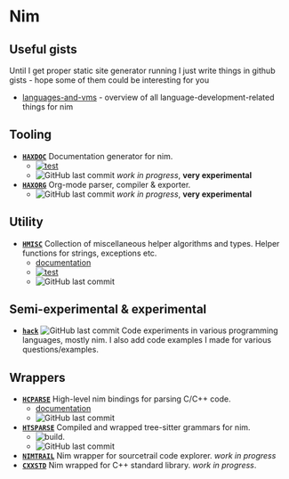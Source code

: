 

# Nim

## Useful gists

Until I get proper static site generator running I just write things in github gists - hope some of them could be interesting for you

- [languages-and-vms](https://gist.github.com/haxscramper/3562fa8fee4726d7a30a013a37977df6) - overview of all language-development-related things for nim

## Tooling

- [**`HAXDOC`**](https://github.com/haxscramper/haxdoc) Documentation generator for nim.
  - [![test](https://github.com/haxscramper/haxdoc/actions/workflows/test.yaml/badge.svg)](https://github.com/haxscramper/haxdoc/actions/workflows/test.yaml)  
  - ![GitHub last commit](https://img.shields.io/github/last-commit/haxscramper/haxdoc) *work in progress*, **very experimental**
- [**`HAXORG`**](https://github.com/haxscramper/haxorg) Org-mode parser, compiler & exporter. 
  - ![GitHub last commit](https://img.shields.io/github/last-commit/haxscramper/haxorg) *work in progress*, **very experimental**

## Utility

- [**`HMISC`**](https://github.com/haxscramper/hmisc) Collection of miscellaneous helper algorithms and types. Helper functions for strings, exceptions etc. 
    - [documentation](https://haxscramper.github.io/hmisc-doc/src/hmisc.html)
    - [![test](https://github.com/haxscramper/hmisc/actions/workflows/test.yaml/badge.svg)](https://github.com/haxscramper/hmisc/actions/workflows/test.yaml)
    - ![GitHub last commit](https://img.shields.io/github/last-commit/haxscramper/hnimast)

##  Semi-experimental & experimental

- [**`hack`**](https://github.com/haxscramper/hack) ![GitHub last commit](https://img.shields.io/github/last-commit/haxscramper/hack) Code experiments in various programming languages, mostly nim. I also add code examples I made for various questions/examples.

## Wrappers

- [**`HCPARSE`**](https://github.com/haxscramper/hcparse) High-level nim bindings for parsing C/C++ code. 
  - [documentation](https://haxscramper.github.io/hcparse-doc/src/hcparse/libclang.html)
  - ![GitHub last commit](https://img.shields.io/github/last-commit/haxscramper/hcparse)
- [**`HTSPARSE`**](https://github.com/haxscramper/htsparse) Compiled and wrapped tree-sitter grammars for nim. 
  - ![build](https://github.com/haxscramper/htsparse/workflows/build/badge.svg).
  - ![GitHub last commit](https://img.shields.io/github/last-commit/haxscramper/htsparse)
- [**`NIMTRAIL`**](https://github.com/haxscramper/nimtrail)  Nim wrapper for sourcetrail code explorer. *work in progress*
- [**`CXXSTD`**](https://github.com/haxscramper/cxxstd) Nim wrapped for C++ standard library. *work in progress*.

